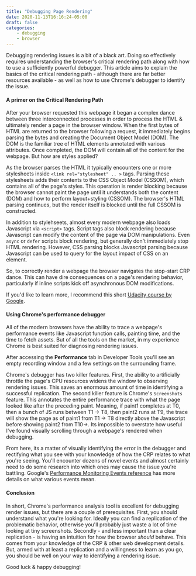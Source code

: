 ```yaml
---
title: "Debugging Page Rendering"
date: 2020-11-13T16:16:24-05:00
draft: false
categories:
    - debugging
    - browser
---
```


Debugging rendering issues is a bit of a black art.
Doing so effectively requires understanding the browser's critical rendering path along with how to use a sufficiently powerful debugger.
This article aims to explain the basics of the critical rendering path - although there are far better resources available - as well as how to use Chrome's debugger to identify the issue.

#### A primer on the Critical Rendering Path
After your browser requested this webpage it began a complex dance between three interconnected processes in order to process the HTML & ultimately render a page in the browser window.
When the first bytes of HTML are returned to the browser following a request, it immediately begins parsing the bytes and creating the Document Object Model (DOM).
The DOM is the familiar tree of HTML elements annotated with various attributes.
Once completed, the DOM will contain all of the content for the webpage.
But how are styles applied?

As the browser parses the HTML it typically encounters one or more stylesheets inside `<link rel="stylesheet" .. >` tags.
Parsing these stylesheets adds their contents to the CSS Object Model (CSSOM), which contains all of the page's styles.
This operation is render blocking because the browser cannot paint the page until it understands both the content (DOM) and how to perform layout+styling (CSSOM).
The browser's HTML parsing continues, but the render itself is blocked until the full CSSOM is constructed.

In addition to stylehseets, almost every modern webpage also loads Javascript via `<script>` tags.
Script tags also block rendering because Javascript can modify the content of the page via DOM manipulations.
Even `async` or `defer` scripts block rendering, but generally don't immediately stop HTML rendering.
However, CSS parsing blocks Javascript parsing because Javascript can be used to query for the layout impact of CSS on an element.

So, to correctly render a webpage the browser navigates the stop-start CRP dance.
This can have dire consequences on a page's rendering behavior, particularly if inline scripts kick off asynchronous DOM modifications.

If you'd like to learn more, I recommend this short [Udacity course by Google](https://www.udacity.com/course/website-performance-optimization--ud884).

#### Using Chrome's performance debugger
All of the modern browsers have the ability to trace a webpage's performance events like Javascript function calls, painting time, and the time to fetch assets.
But of all the tools on the market, in my experience Chrome is best suited for diagnosing rendering issues.

After accessing the **Performance** tab in Developer Tools you'll see an empty recording window and a few settings on the surrounding frame.

Chrome's debugger has two killer features.
First, the ability to artificially throttle the page's CPU resources widens the window to observing rendering issues.
This saves an enormous amount of time in identifying a successful replication.
The second killer feature is Chrome's `Screenshots` feature.
This annotates the entire performance trace with what the page looked like after the preceding paint.
Meaning, if paint1 completes at T0, then a bunch of JS runs between T1 -> T8, then paint2 runs at T9, the trace will show the page as of paint1 from T1 -> T8 directly above the Javascript before showing paint2 from T10->.
Its impossible to overstate how useful I've found visually scrolling through a webpage's rendered when debugging.

From here, its a matter of visually identifying the error in the debugger and rectifying what you see with your knowledge of how the CRP relates to what you're seeing.
You'll encounter dozens of novel events and almost certainly need to do some research into which ones may cause the issue you're battling.
Google's [Performance Monitoring Events reference](https://developers.google.com/web/tools/chrome-devtools/evaluate-performance/performance-reference) has more details on what various events mean.

#### Conclusion
In short, Chrome's performance analysis tool is excellent for debugging render issues, but there are a couple of prerequisites.
First, you should understand what you're looking for.
Ideally you can find a replication of the problematic behavior, otherwise you'll probably just waste a lot of time looking at tiny screenshots.
Secondly - and less important than a clear replication - is having an intuition for how the browser _should_ behave.
This comes from your knowledge of the CRP & other web development details.
But, armed with at least a replication and a willingness to learn as you go, you should be well on your way to identifying a rendering issue.

Good luck & happy debugging!
